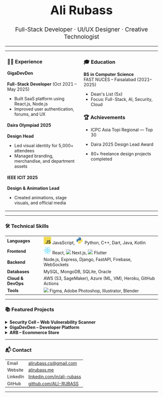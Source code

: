 <h1 align="center" style="font-size: 2.5rem; font-weight: bold;">Ali Rubass</h1>
<p align="center" style="font-size: 1.2rem;">
Full-Stack Developer · UI/UX Designer · Creative Technologist  
</p>

---

<div align="center">

<table width="100%">
<tr>
  <td valign="top" width="50%">

### 🧑‍💼 Experience

#### GigaDevDen  
**Full-Stack Developer** (Oct 2021 – May 2025)  
- Built SaaS platform using React.js, Node.js  
- Improved user authentication, forums, and UX

#### Daira Olympiad 2025  
**Design Head**  
- Led visual identity for 5,000+ attendees  
- Managed branding, merchandise, and department assets

#### IEEE ICIT 2025  
**Design & Animation Lead**  
- Created animations, stage visuals, and official media

  </td>
  <td valign="top" width="50%">

### 🎓 Education

**BS in Computer Science**  
FAST NUCES – Faisalabad (2021–2025)  
- Dean's List (5x)  
- Focus: Full-Stack, AI, Security, Cloud  

### 🏆 Achievements

- ICPC Asia Topi Regional — Top 30  
- Daira 2025 Design Lead Award  
- 80+ freelance design projects completed

  </td>
</tr>
</table>

</div>

---

### 🛠️ Technical Skills

<table>
  <tr>
    <td><strong>Languages</strong></td>
    <td>
      <img src="https://raw.githubusercontent.com/devicons/devicon/master/icons/javascript/javascript-original.svg" width="25"/> JavaScript,
      <img src="https://raw.githubusercontent.com/devicons/devicon/master/icons/python/python-original.svg" width="25"/> Python, 
      C++, Dart, Java, Kotlin
    </td>
  </tr>
  <tr>
    <td><strong>Frontend</strong></td>
    <td>
      <img src="https://raw.githubusercontent.com/devicons/devicon/master/icons/react/react-original.svg" width="25"/> React, 
      <img src="https://cdn.worldvectorlogo.com/logos/nextjs-2.svg" width="25"/> Next.js, 
      <img src="https://www.vectorlogo.zone/logos/flutterio/flutterio-icon.svg" width="25"/> Flutter
    </td>
  </tr>
  <tr>
    <td><strong>Backend</strong></td>
    <td>
      Node.js, Express, Django, FastAPI, Firebase, WebSockets
    </td>
  </tr>
  <tr>
    <td><strong>Databases</strong></td>
    <td>
      MySQL, MongoDB, SQLite, Oracle
    </td>
  </tr>
  <tr>
    <td><strong>Cloud & DevOps</strong></td>
    <td>
      AWS (S3, SageMaker), Azure (ML, VM), Heroku, GitHub Actions
    </td>
  </tr>
  <tr>
    <td><strong>Tools</strong></td>
    <td>
      <img src="https://www.vectorlogo.zone/logos/figma/figma-icon.svg" width="25"/> Figma, Adobe Photoshop, Illustrator, Blender
    </td>
  </tr>
</table>

---

### 📚 Featured Projects

<details>
<summary><strong>Security Cell – Web Vulnerability Scanner</strong></summary>

> Built with Next.js, Node.js, Python, and MySQL  
> Features real-time alerts for SQLi/XSS, a report dashboard, and community discussions
</details>

<details>
<summary><strong>GigaDevDen – Developer Platform</strong></summary>

> Article publishing platform with SaaS tools, project showcase, and interactive forums  
> Built using React.js, Node.js, and MySQL
</details>

<details>
<summary><strong>ARB – Ecommerce Store</strong></summary>

> Responsive shopping site with secure checkout and inventory dashboard  
> Built with React.js, Express, MySQL
</details>

---

### 📬 Contact

<table>
  <tr>
    <td>Email</td>
    <td><a href="mailto:alirubass.cs@gmail.com">alirubass.cs@gmail.com</a></td>
  </tr>
  <tr>
    <td>Website</td>
    <td><a href="https://alirubass.me">alirubass.me</a></td>
  </tr>
  <tr>
    <td>LinkedIn</td>
    <td><a href="https://www.linkedin.com/in/ali-rubass">linkedin.com/in/ali-rubass</a></td>
  </tr>
  <tr>
    <td>GitHub</td>
    <td><a href="https://github.com/ALI-RUBASS">github.com/ALI-RUBASS</a></td>
  </tr>
</table>

---
